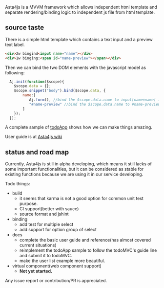 Asta4js is a MVVM framework which allows independent html template and separate rendering/binding logic to independent js file from html template.


## source taste

There is a simple html template which contains a text input and a preview text label.

```html
<div>2w bingind<input name="name"></div>
<div>1w binging:<span id="name-preview"></span></div>
```

Then we can bind the two DOM elements with the javascript model as following:

```javascript
  Aj.init(function($scope){
    $scope.data = {};
    $scope.snippet("body").bind($scope.data, {
        name:[
           Aj.form(), //bind the $scope.data.name to input[name=name] in 2-way
           "#name-preview" //bind the $scope.data.name to #name-preview in 1-way
        ]
    });
  });
```

A complete sample of [todoApp](https://github.com/astamuse/asta4js/blob/master/examples/todoApp/todoApp.js) shows how we can make things amazing.

User guide is at [Asta4js wiki](https://github.com/astamuse/asta4js/wiki)

## status and road map

Currently, Asta4js is still in alpha developing, which means it still lacks of some important functionalities, but it can be considered as stable for existing functions because we are using it in our service developing.

Todo things:

* build
    * it seems that karma is not a good option for common unit test purpose.
    * CI support(better with sauce)
    * source format and jshint
* binding
    * add test for multiple select
    * add support for option group of select
* docs
    * complete the basic user guide and reference(has almost covered current situations)
    * reimplement the todoApp sample to follow the todoMVC's guide line and submit it to todoMVC.
    * make the user list example more beautiful.
* virtual component(web component support)
    * **Not yet started.**

Any issue report or contribution/PR is appreciated.